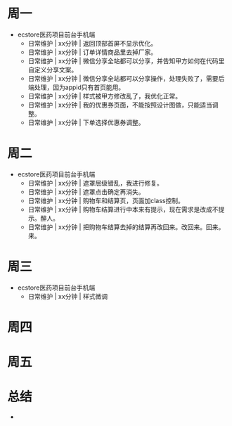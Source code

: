 # 周一
* ecstore医药项目前台手机端
    - 日常维护 | xx分钟 | 返回顶部首屏不显示优化。
    - 日常维护 | xx分钟 | 订单详情商品里去掉厂家。
    - 日常维护 | xx分钟 | 微信分享全站都可以分享，并告知甲方如何在代码里自定义分享文案。
    - 日常维护 | xx分钟 | 微信分享全站都可以分享操作，处理失败了，需要后端处理，因为appid只有首页能用。
    - 日常维护 | xx分钟 | 样式被甲方修改乱了，我优化正常。
    - 日常维护 | xx分钟 | 我的优惠券页面，不能按照设计图做，只能适当调整。
    - 日常维护 | xx分钟 | 下单选择优惠券调整。

# 周二
* ecstore医药项目前台手机端
    - 日常维护 | xx分钟 | 遮罩层级错乱，我进行修复。
    - 日常维护 | xx分钟 | 遮罩点击确定再消失。
    - 日常维护 | xx分钟 | 购物车和结算页，页面加class控制。
    - 日常维护 | xx分钟 | 购物车结算进行中本来有提示，现在需求是改成不提示。醉人。
    - 日常维护 | xx分钟 | 把购物车结算去掉的结算再改回来。改回来。回来。来。

# 周三
* ecstore医药项目前台手机端
    - 日常维护 | xx分钟 | 样式微调

# 周四

# 周五

# 总结
*

